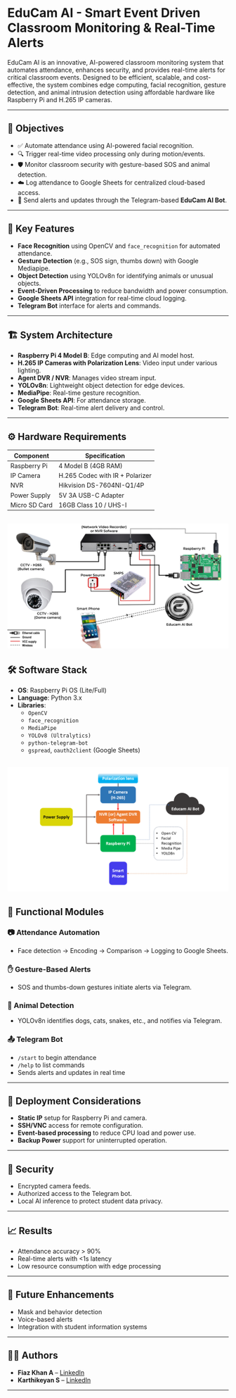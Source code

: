 # EduCam AI - Smart Event Driven Classroom Monitoring & Real-Time Alerts

EduCam AI is an innovative, AI-powered classroom monitoring system that automates attendance, enhances security, and provides real-time alerts for critical classroom events. Designed to be efficient, scalable, and cost-effective, the system combines edge computing, facial recognition, gesture detection, and animal intrusion detection using affordable hardware like Raspberry Pi and H.265 IP cameras.

---

## 🎯 Objectives

- ✅ Automate attendance using AI-powered facial recognition.
- 🔍 Trigger real-time video processing only during motion/events.
- 🛡️ Monitor classroom security with gesture-based SOS and animal detection.
- ☁️ Log attendance to Google Sheets for centralized cloud-based access.
- 🤖 Send alerts and updates through the Telegram-based **EduCam AI Bot**.

---

## 🧠 Key Features

- **Face Recognition** using OpenCV and `face_recognition` for automated attendance.
- **Gesture Detection** (e.g., SOS sign, thumbs down) with Google Mediapipe.
- **Object Detection** using YOLOv8n for identifying animals or unusual objects.
- **Event-Driven Processing** to reduce bandwidth and power consumption.
- **Google Sheets API** integration for real-time cloud logging.
- **Telegram Bot** interface for alerts and commands.

---

## 🏗️ System Architecture

- **Raspberry Pi 4 Model B**: Edge computing and AI model host.
- **H.265 IP Cameras with Polarization Lens**: Video input under various lighting.
- **Agent DVR / NVR**: Manages video stream input.
- **YOLOv8n**: Lightweight object detection for edge devices.
- **MediaPipe**: Real-time gesture recognition.
- **Google Sheets API**: For attendance storage.
- **Telegram Bot**: Real-time alert delivery and control.

---

## ⚙️ Hardware Requirements

| Component       | Specification                        |
|----------------|--------------------------------------|
| Raspberry Pi    | 4 Model B (4GB RAM)                  |
| IP Camera       | H.265 Codec with IR + Polarizer      |
| NVR             | Hikvision DS-7604NI-Q1/4P            |
| Power Supply    | 5V 3A USB-C Adapter                  |
| Micro SD Card   | 16GB Class 10 / UHS-I                |

![Graphical Represtation](https://github.com/5azkon/Educam-AI/blob/main/IMAGE_DATAS/Educam%20AI%20circuit%20diagram.jpg)
---

## 🛠️ Software Stack

- **OS**: Raspberry Pi OS (Lite/Full)
- **Language**: Python 3.x
- **Libraries**:
  - `OpenCV`
  - `face_recognition`
  - `MediaPipe`
  - `YOLOv8 (Ultralytics)`
  - `python-telegram-bot`
  - `gspread`, `oauth2client` (Google Sheets)

![Block Diagram](https://github.com/5azkon/Educam-AI/blob/main/IMAGE_DATAS/Block%20diagram.png)
---

## 🧪 Functional Modules

### 📷 Attendance Automation
- Face detection → Encoding → Comparison → Logging to Google Sheets.

### ✋ Gesture-Based Alerts
- SOS and thumbs-down gestures initiate alerts via Telegram.

### 🐾 Animal Detection
- YOLOv8n identifies dogs, cats, snakes, etc., and notifies via Telegram.

### 📤 Telegram Bot
- `/start` to begin attendance
- `/help` to list commands
- Sends alerts and updates in real time

---

## 🚀 Deployment Considerations

- **Static IP** setup for Raspberry Pi and camera.
- **SSH/VNC** access for remote configuration.
- **Event-based processing** to reduce CPU load and power use.
- **Backup Power** support for uninterrupted operation.

---

## 🔐 Security

- Encrypted camera feeds.
- Authorized access to the Telegram bot.
- Local AI inference to protect student data privacy.

---

## 📈 Results

- Attendance accuracy > 90%
- Real-time alerts with <1s latency
- Low resource consumption with edge processing

---

## 🔮 Future Enhancements

- Mask and behavior detection
- Voice-based alerts
- Integration with student information systems

---

## 👨‍💻 Authors

- **Fiaz Khan A** – [LinkedIn](https://www.linkedin.com/in/mr-5azkon)
- **Karthikeyan S** – [LinkedIn](https://www.linkedin.com/in/karthikeyan-sde)
----
